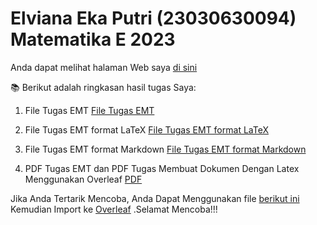 # Elviana Eka Putri (23030630094) Matematika E 2023
Anda dapat melihat halaman Web saya [di sini](https://github.com/ElvianaEkaPutri/Elviana-Eka-Putri_23030630094_Matematika-E-2023)

📚 Berikut adalah ringkasan hasil tugas Saya:
1. File Tugas EMT
[File Tugas EMT](https://github.com/ElvianaEkaPutri/Elviana-Eka-Putri_23030630094_Matematika-E-2023/blob/0e674834d988c8ca7a7f25620cd5a2659773bd4a/EMT_Elviana%20Eka%20Putri%20(23030630094).zip)

2. File Tugas EMT format LaTeX
[File Tugas EMT format LaTeX]()

3. File Tugas EMT format Markdown
[File Tugas EMT format Markdown]()

4. PDF Tugas EMT dan PDF Tugas Membuat Dokumen Dengan Latex Menggunakan Overleaf
[PDF]()

Jika Anda Tertarik Mencoba, Anda Dapat Menggunakan file [berikut ini]() Kemudian Import ke [Overleaf](https://www.overleaf.com/) .Selamat Mencoba!!!
